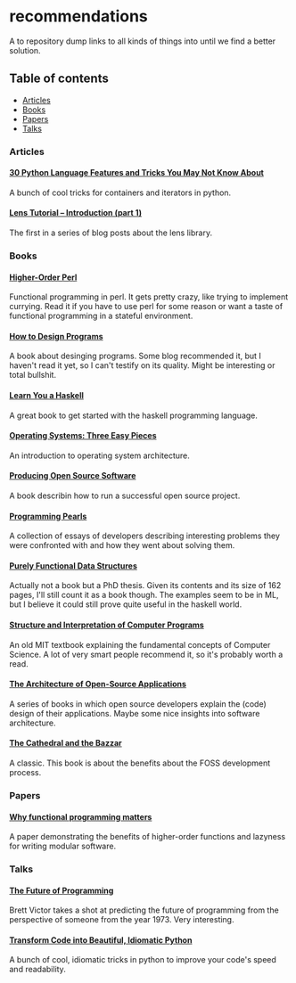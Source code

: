 recommendations
===============

A to repository dump links to all kinds of things into until we find a better
solution.

Table of contents
-----------------
- [Articles](#articles)
- [Books](#books)
- [Papers](#papers)
- [Talks](#talks)

### Articles
#### [30 Python Language Features and Tricks You May Not Know About](http://sahandsaba.com/thirty-python-language-features-and-tricks-you-may-not-know.html)
A bunch of cool tricks for containers and iterators in python.

#### [Lens Tutorial – Introduction (part 1)](http://blog.jakubarnold.cz/2014/07/14/lens-tutorial-introduction-part-1.html)
The first in a series of blog posts about the lens library.

### Books
#### [Higher-Order Perl](http://hop.perl.plover.com/book/pdf/HigherOrderPerl.pdf)
Functional programming in perl. It gets pretty crazy, like trying to implement
currying. Read it if you have to use perl for some reason or want a taste of
functional programming in a stateful environment.

#### [How to Design Programs](http://www.ccs.neu.edu/home/matthias/HtDP2e/index.html)
A book about desinging programs. Some blog recommended it, but I haven't read
it yet, so I can't testify on its quality. Might be interesting or total
bullshit.

#### [Learn You a Haskell](http://learnyouahaskell.com/)
A great book to get started with the haskell programming language.

#### [Operating Systems: Three Easy Pieces](http://pages.cs.wisc.edu/~remzi/OSTEP/)
An introduction to operating system architecture.

#### [Producing Open Source Software](http://producingoss.com/en/index.html)
A book describin how to run a successful open source project.

#### [Programming Pearls](http://www.it.iitb.ac.in/~deepak/deepak/placement/Programming_pearls.pdf)
A collection of essays of developers describing interesting problems they were
confronted with and how they went about solving them.

#### [Purely Functional Data Structures](https://www.cs.cmu.edu/~rwh/theses/okasaki.pdf)
Actually not a book but a PhD thesis. Given its contents and its size of 162
pages, I'll still count it as a book though. The examples seem to be in ML, but
I believe it could still prove quite useful in the haskell world.

#### [Structure and Interpretation of Computer Programs](https://mitpress.mit.edu/sicp/)
An old MIT textbook explaining the fundamental concepts of Computer Science.
A lot of very smart people recommend it, so it's probably worth a read.

#### [The Architecture of Open-Source Applications](http://aosabook.org/en/index.html)
A series of books in which open source developers explain the (code) design of
their applications. Maybe some nice insights into software architecture.

#### [The Cathedral and the Bazzar](http://www.catb.org/esr/writings/cathedral-bazaar/cathedral-bazaar/)
A classic. This book is about the benefits about the FOSS development process.

### Papers
#### [Why functional programming matters](https://www.cs.kent.ac.uk/people/staff/dat/miranda/whyfp90.pdf)
A paper demonstrating the benefits of higher-order functions and lazyness for
writing modular software.

### Talks
#### [The Future of Programming](https://vimeo.com/71278954)
Brett Victor takes a shot at predicting the future of programming from the
perspective of someone from the year 1973. Very interesting.

#### [Transform Code into Beautiful, Idiomatic Python](https://www.youtube.com/watch?v=OSGv2VnC0go)
A bunch of cool, idiomatic tricks in python to improve your code's speed and
readability.
